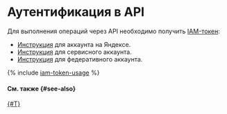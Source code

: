 # Аутентификация в API


Для выполнения операций через API необходимо получить [IAM-токен](../iam/concepts/authorization/iam-token.md):

* [Инструкция](../iam/operations/iam-token/create.md) для аккаунта на Яндексе.
* [Инструкция](../iam/operations/iam-token/create-for-sa.md) для сервисного аккаунта.
* [Инструкция](../iam/operations/iam-token/create-for-federation.md) для федеративного аккаунта.

{% include [iam-token-usage](iam-token-usage.md) %}

#### См. также {#see-also}

[{#T}](../iam/concepts/index.md#accounts)

